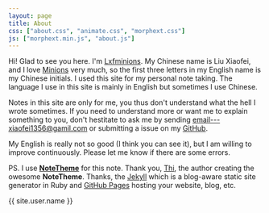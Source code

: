 ```yaml
---
layout: page
title: About
css: ["about.css", "animate.css", "morphext.css"]
js: ["morphext.min.js", "about.js"]
---
```


Hi! Glad to see you here. I'm [Lxfminions](https://lxfminions.github.io). My
Chinese name is Liu Xiaofei, and I love [Minions](https://en.wikipedia.org/wiki/Minions_(film)) very much, so the first three letters in my English name is my Chinese initials. I used this site for my personal note taking. The language I use in this site is mainly in English but sometimes I use Chinese.

Notes in this site are only for me, you thus don't understand what the hell I
wrote sometimes. If you need to understand more or want me to explain something
to you, don't hestitate to ask me by sending email---xiaofei1356@gamil.com
or submitting a issue on my [GitHub](https://github.com/lxfminions/lxfminions.github.io).

My English is really not so good (I think you can see it), but I am willing to
improve continuously. Please let me know if there are some errors.

PS. I use [**NoteTheme**](https://github.com/dinhanhthi/NoteTheme) for this note. Thank you, [Thi](https://dinhanhthi.com), the author creating the owesome **NoteTheme**. Thanks, the [Jekyll](https://jekyllrb.com) which
is a blog-aware static site generator in Ruby and [GitHub Pages](https://pages.github.com) hosting your website, blog, etc.

<div class="thi-signature">
    {{ site.user.name }}
</div>
